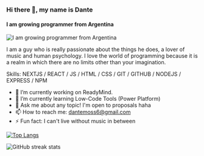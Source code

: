 ### Hi there 👋, my name is Dante
#### I am growing programmer from Argentina
![I am growing programmer from Argentina](https://i.pinimg.com/564x/37/c6/8f/37c68ff0d0b664704990c337f9cddf4b.jpg)

I am a guy who is really passionate about the things he does, a lover of music and human psychology. I love the world of programming because it is a realm in which there are no limits other than your imagination.

Skills: NEXTJS / REACT / JS / HTML / CSS / GIT / GITHUB / NODEJS / EXPRESS / NPM

- 🔭 I’m currently working on ReadyMind. 
- 🌱 I’m currently learning Low-Code Tools (Power Platform) 
- 💬 Ask me about any topic! I'm open to proposals haha 
- 📫 How to reach me: dantemoss6@gmail.com 
- ⚡ Fun fact: I can't live without music in between  



[![Top Langs](https://github-readme-stats.vercel.app/api/top-langs/?username=dantemoss)](https://github.com/anuraghazra/github-readme-stats)

![GitHub streak stats](https://streak-stats.demolab.com/?user=dantemoss)  

